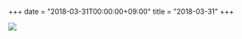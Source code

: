 +++
date = "2018-03-31T00:00:00+09:00"
title = "2018-03-31"
+++

<img class="img-fluid" src="/2018-03-31.jpg" />
